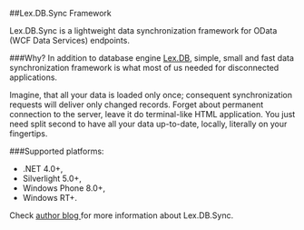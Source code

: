 ##Lex.DB.Sync FrameworkLex.DB.Sync is a lightweight data synchronization framework for OData (WCF Data Services) endpoints. ###Why?In addition to database engine [Lex.DB](https://github.com/demigor/lex.db), simple, small and fast data synchronization framework is what most of us needed for disconnected applications. Imagine, that all your data is loaded only once; consequent synchronization requests will deliver only changed records. Forget about permanent connection to the server, leave it do terminal-like HTML application. You just need split second to have all your data up-to-date, locally, literally on your fingertips.###Supported platforms:* .NET 4.0+, * Silverlight 5.0+, * Windows Phone 8.0+, * Windows RT+.Check [author blog ](http://lexblog.azurewebsites.net)for more information about Lex.DB.Sync.